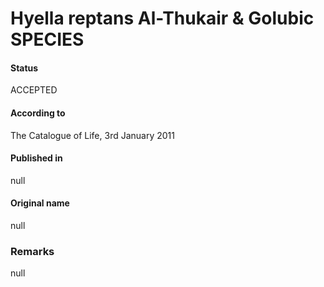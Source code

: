 Hyella reptans Al-Thukair & Golubic SPECIES
=======

#### Status
ACCEPTED

#### According to
The Catalogue of Life, 3rd January 2011

#### Published in
null

#### Original name
null

### Remarks
null
